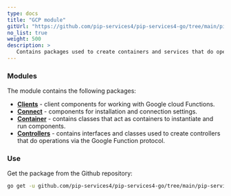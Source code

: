 ```yaml
---
type: docs
title: "GCP module"
gitUrl: "https://github.com/pip-services4/pip-services4-go/tree/main/pip-services4-gcp-go"
no_list: true
weight: 500
description: > 
   Contains packages used to create containers and services that do operations via the Google Function protocol.
---
```



### Modules

The module contains the following packages:

- [**Clients**](clients) - client components for working with Google cloud Functions.
- [**Connect**](connect) - components for installation and connection settings.
- [**Container**](containers) - contains classes that act as containers to instantiate and run components.
- [**Controllers**](controllers) - contains interfaces and classes used to create controllers that do operations via the Google Function protocol.


### Use
Get the package from the Github repository:
```bash
go get -u github.com/pip-services4/pip-services4-go/tree/main/pip-services4-gcp-go@latest
```
